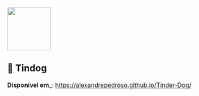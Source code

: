 <div align="start">
 <img src="https://user-images.githubusercontent.com/101142042/195425865-9187ef87-2c83-4b39-a677-7c5bac349bf9.png" width=100px />
</div>

## 🐾 Tindog 

__Disponível em___: https://alexandrepedroso.github.io/Tinder-Dog/

